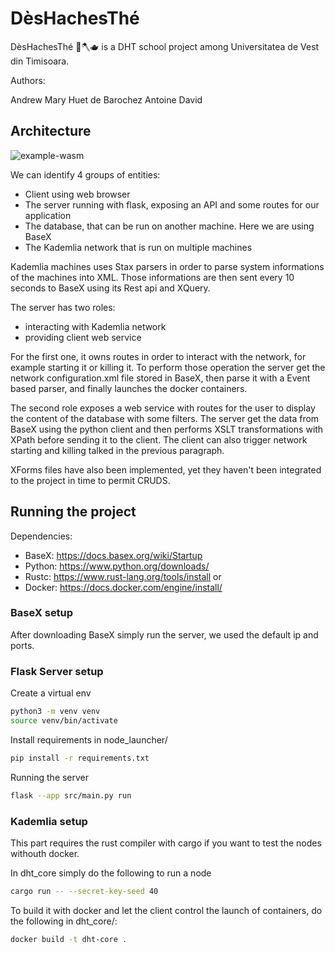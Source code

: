 # DèsHachesThé

DèsHachesThé 🎲🪓🫖 is a DHT school project among Universitatea de Vest din Timisoara.

Authors:

Andrew Mary Huet de Barochez
Antoine David


## Architecture

![example-wasm](https://github.com/PhoqueEberlue/DesHachesThe/blob/main/project_architecture.svg)

We can identify 4 groups of entities: 
- Client using web browser
- The server running with flask, exposing an API and some routes for our application
- The database, that can be run on another machine. Here we are using BaseX
- The Kademlia network that is run on multiple machines

Kademlia machines uses Stax parsers in order to parse system informations of the machines into XML.
Those informations are then sent every 10 seconds to BaseX using its Rest api and XQuery.

The server has two roles: 
- interacting with Kademlia network
- providing client web service

For the first one, it owns routes in order to interact with the network, for example starting it or killing it.
To perform those operation the server get the network configuration.xml file stored in BaseX, then parse it with a Event based parser, and finally launches the docker containers.

The second role exposes a web service with routes for the user to display the content of the database with some filters.
The server get the data from BaseX using the python client and then performs XSLT transformations with XPath before sending it to the client.
The client can also trigger network starting and killing talked in the previous paragraph.

XForms files have also been implemented, yet they haven't been integrated to the project in time to permit CRUDS.

## Running the project

Dependencies:
- BaseX: https://docs.basex.org/wiki/Startup
- Python: https://www.python.org/downloads/
- Rustc: https://www.rust-lang.org/tools/install or
- Docker: https://docs.docker.com/engine/install/

### BaseX setup

After downloading BaseX simply run the server, we used the default ip and ports.

### Flask Server setup

Create a virtual env

```sh
python3 -m venv venv
source venv/bin/activate
```

Install requirements in node_launcher/
```sh
pip install -r requirements.txt
```

Running the server
```sh 
flask --app src/main.py run
```

### Kademlia setup 

This part requires the rust compiler with cargo if you want to test the nodes withouth docker.

In dht_core simply do the following to run a node
```sh
cargo run -- --secret-key-seed 40 
```

To build it with docker and let the client control the launch of containers, do the following in dht_core/:

```sh
docker build -t dht-core .
```

